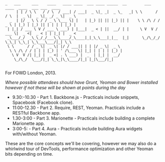 
```
_   ___     ___    ____   ____ ____  ___ ____ _____  __        ___    ____  ____  ___ ___  ____  
     | | / \ \   / / \  / ___| / ___|  _ \|_ _|  _ \_   _| \ \      / / \  |  _ \|  _ \|_ _/ _ \|  _ \ 
  _  | |/ _ \ \ / / _ \ \___ \| |   | |_) || || |_) || |    \ \ /\ / / _ \ | |_) | |_) || | | | | |_) |
 | |_| / ___ \ V / ___ \ ___) | |___|  _ < | ||  __/ | |     \ V  V / ___ \|  _ <|  _ < | | |_| |  _ < 
 _\___/_/  _\_\_/_/___\_\____/_\____|_|_\_\___|_|__  |_|      \_/\_/_/   \_\_| \_\_| \_\___\___/|_| \_\
 \ \      / / _ \|  _ \| |/ / ___|| | | |/ _ \|  _ \                                                   
  \ \ /\ / / | | | |_) | ' /\___ \| |_| | | | | |_) |                                                  
   \ V  V /| |_| |  _ <| . \ ___) |  _  | |_| |  __/                                                   
    \_/\_/  \___/|_| \_\_|\_\____/|_| |_|\___/|_|                                                      
                                                                                                       
```



For FOWD London, 2013.

*Where possible attendees should have Grunt, Yeoman and Bower installed however if not these will be shown at points during the day*

* 9.30:-10.30 - Part 1. Backbone.js - Practicals include snippets, Spacebook (Facebook clone).
* 11:00-12.30 - Part 2. Require, REST, Yeoman. Practicals include a RESTful Backbone app.
* 1.30-3:00 - Part 3. Marionette - Practicals include building a complete Marionette app.
* 3:00-5: - Part 4. Aura - Practicals include building Aura widgets with/without Yeoman.

These are the core concepts we'll be covering, however we may also do a whirlwind tour of DevTools, performance optimization and other Yeoman bits depending on time.

